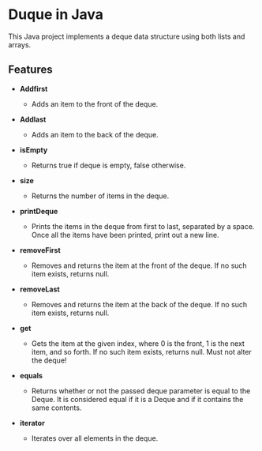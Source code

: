# Duque in Java

This Java project implements a deque data structure using both lists and arrays.

## Features

- **Addfirst**
  - Adds an item to the front of the deque.

- **Addlast**
  - Adds an item to the back of the deque.

- **isEmpty**
  - Returns true if deque is empty, false otherwise.

- **size**
  - Returns the number of items in the deque.

- **printDeque**
  - Prints the items in the deque from first to last, separated by a space. Once all the items have been printed, print out a new line.

- **removeFirst**
  - Removes and returns the item at the front of the deque. If no such item exists, returns null.

- **removeLast**
  - Removes and returns the item at the back of the deque. If no such item exists, returns null.

- **get**
  - Gets the item at the given index, where 0 is the front, 1 is the next item, and so forth. If no such item exists, returns null. Must not alter the deque!

- **equals**
  - Returns whether or not the passed deque parameter is equal to the Deque. It is considered equal if it is a Deque and if it contains the same contents.

- **iterator**
  - Iterates over all elements in the deque.
